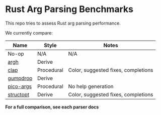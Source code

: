 # Rust Arg Parsing Benchmarks

This repo tries to assess Rust arg parsing performance.

We currently compare:

Name                                                 | Style      | Notes
-----------------------------------------------------|------------|------
No-op                                                | N/A        | N/A
[argh](https://github.com/google/argh)               | Derive     | 
[clap](https://github.com/clap-rs/clap)              | Procedural | Color, suggested fixes, completions
[gumpdrop](https://github.com/murarth/gumdrop)       | Derive     |
[pico-args](https://github.com/razrfalcon/pico-args) | Procedural | No help generation
[structopt](https://github.com/texitoi/structopt)    | Derive     | Color, suggested fixes, completions

**For a full comparison, see each parser docs**
